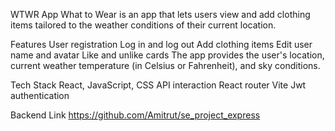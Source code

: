 WTWR App
What to Wear is an app that lets users view and add clothing items tailored to the weather conditions of their current location.

Features
User registration
Log in and log out
Add clothing items
Edit user name and avatar
Like and unlike cards
The app provides the user's location, current weather temperature (in Celsius or Fahrenheit), and sky conditions.

Tech Stack
React, JavaScript, CSS
API interaction
React router
Vite
Jwt authentication

Backend Link
https://github.com/Amitrut/se_project_express

